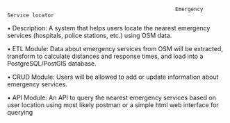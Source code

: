                                                           Emergency Service locator
•	Description: A system that helps users locate the nearest emergency services (hospitals, police stations, etc.) using OSM data.

•	ETL Module: Data about emergency services from OSM will be extracted, transform to calculate distances and response times, and load into a PostgreSQL/PostGIS database.

•	CRUD Module: Users will be allowed to add or update information about emergency services.

•	API Module: An API to query the nearest emergency services based on user location using most likely postman or a simple html web interface for querying

